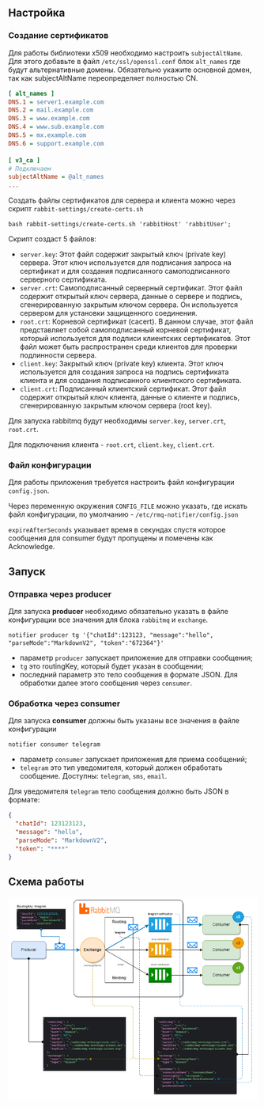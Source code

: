 ## Настройка

### Создание сертификатов


Для работы библиотеки x509 необходимо настроить `subjectAltName`. Для этого добавьте в файл `/etc/ssl/openssl.conf`
блок `alt_names` где будут альтернативные домены. Обязательно укажите основной домен, так как subjectAltName
переопределяет полностью CN.

```ini
[ alt_names ]
DNS.1 = server1.example.com
DNS.2 = mail.example.com
DNS.3 = www.example.com
DNS.4 = www.sub.example.com
DNS.5 = mx.example.com
DNS.6 = support.example.com

[ v3_ca ]
# Подключаем
subjectAltName = @alt_names
...
```

Создать файлы сертификатов для сервера и клиента можно через скрипт `rabbit-settings/create-certs.sh`

```shell
bash rabbit-settings/create-certs.sh 'rabbitHost' 'rabbitUser';
```

Скрипт создаст 5 файлов:

- `server.key`: Этот файл содержит закрытый ключ (private key) сервера. 
    Этот ключ используется для подписания запроса на сертификат и для создания подписанного
    самоподписанного серверного сертификата.
- `server.crt`: Самоподписанный серверный сертификат. Этот файл содержит открытый ключ сервера,
    данные о сервере и подпись, сгенерированную закрытым ключом сервера. Он используется 
    сервером для установки защищенного соединения.
- `root.crt`: Корневой сертификат (cacert). В данном случае, этот файл представляет
    собой самоподписанный корневой сертификат, который используется для подписи клиентских сертификатов.
    Этот файл может быть распространен среди клиентов для проверки подлинности сервера.
- `client.key`: Закрытый ключ (private key) клиента. Этот ключ используется для создания 
    запроса на подпись сертификата клиента и для создания подписанного клиентского сертификата.
- `client.crt`: Подписанный клиентский сертификат. Этот файл содержит открытый ключ клиента, 
    данные о клиенте и подпись, сгенерированную закрытым ключом сервера (root key).

Для запуска rabbitmq будут необходимы `server.key`, `server.crt`, `root.crt`.

Для подключения клиента - `root.crt`, `client.key`, `client.crt`.

### Файл конфигурации

Для работы приложения требуется настроить файл конфигурации `config.json`.

Через переменную окружения `CONFIG_FILE` можно указать, где искать файл конфигурации,
по умолчанию - `/etc/rmq-notifier/config.json`

`expireAfterSeconds` указывает время в секундах спустя которое сообщения для consumer будут
пропущены и помечены как Acknowledge.


## Запуск

### Отправка через producer

Для запуска **producer** необходимо обязательно указать в файле конфигурации все значения для блока `rabbitmq` и `exchange`.

```shell
notifier producer tg '{"chatId":123123, "message":"hello", "parseMode":"MarkdownV2", "token":"672364"}'
```

- параметр `producer` запускает приложение для отправки сообщения;
- `tg` это routingKey, который будет указан в сообщении;
- последний параметр это тело сообщения в формате JSON. Для обработки далее этого сообщения через `consumer`.


### Обработка через consumer

Для запуска **consumer** должны быть указаны все значения в файле конфигурации


```shell
notifier consumer telegram
```

- параметр `consumer` запускает приложения для приема сообщений;
- `telegram` это тип уведомителя, который должен обработать сообщение.
Доступны: `telegram`, `sms`, `email`.

Для уведомителя `telegram` тело сообщения должно быть JSON в формате:

```json
{ 
  "chatId": 123123123,
  "message": "hello", 
  "parseMode": "MarkdownV2",
  "token": "****"
}
```

## Схема работы

![schema.png](docs/img/schema.png)